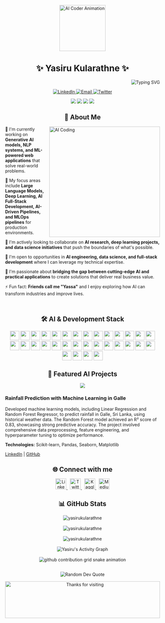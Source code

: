 <!-- GitHub Stats Section with Cards -->
<div align="center">
  <img src="https://raw.githubusercontent.com/gist/patevs/b007a0e98fb216438d4cbf559fac4166/raw/88f20c9d749d756be63f22b09f3c4ac570bc5101/programming.gif" width="150" alt="AI Coder Animation">
  
  <h1>✨ Yasiru Kularathne ✨</h1>
  
  <div align="right">
    <img src="https://readme-typing-svg.herokuapp.com?font=Montserrat&weight=600&size=24&duration=2000&pause=1000&color=38BDAE¢er=true&vCenter=true&random=false&width=600&height=60&lines=AI+%26+ML+Engineer;Full+Stack+Developer;Generative+AI+Researcher" alt="Typing SVG" />
  </div>
  
  
  <p align="center">
    <a href="https://linkedin.com/in/yasiru-kularathne-79a911213" target="_blank">
      <img src="https://img.shields.io/badge/LinkedIn-0077B5?style=for-the-badge&logo=linkedin&logoColor=white" alt="LinkedIn">
    </a>
    <a href="mailto:yasirukularathne@gmail.com">
      <img src="https://img.shields.io/badge/Email-D14836?style=for-the-badge&logo=gmail&logoColor=white" alt="Email">
    </a>
    <a href="https://twitter.com/yasirukularathne">
      <img src="https://img.shields.io/badge/Twitter-1DA1F2?style=for-the-badge&logo=twitter&logoColor=white" alt="Twitter">
    </a>
  </p>
  
  <div align="center">
    <img src="https://img.shields.io/badge/Deep%20Learning-FF6F00?style=for-the-badge&logo=tensorflow&logoColor=white">
    <img src="https://img.shields.io/badge/NLP-8A2BE2?style=for-the-badge&logo=huggingface&logoColor=white">
    <img src="https://img.shields.io/badge/Artificial%20Intelligence-44A2D2?style=for-the-badge&logo=ai&logoColor=white">
    <img src="https://img.shields.io/badge/MERN%20Stack-00C7B7?style=for-the-badge&logo=react&logoColor=white">
  </div>
</div>

<!-- About Me Section -->
<h2 align="center">🚀 About Me</h2>

<div align="left">
  <img align="right" alt="AI Coding" width="360" src="https://media.giphy.com/media/f7omQNmgiyjj5sffvZ/giphy.gif">

  <p>🔭 I'm currently working on <strong>Generative AI models, NLP systems, and ML-powered web applications</strong> that solve real-world problems.</p>
  
  <p>🌱 My focus areas include <strong>Large Language Models, Deep Learning, AI Full-Stack Development, AI-Driven Pipelines, and MLOps pipelines</strong> for production environments.</p>
  
  <p>👯 I'm actively looking to collaborate on <strong>AI research, deep learning projects, and data science initiatives</strong> that push the boundaries of what's possible.</p>
  
  <p>🤝 I'm open to opportunities in <strong>AI engineering, data science, and full-stack development</strong> where I can leverage my technical expertise.</p>
  
  <p>🧠 I'm passionate about <strong>bridging the gap between cutting-edge AI and practical applications</strong> to create solutions that deliver real business value.</p>
  
  <p>⚡ Fun fact: <strong>Friends call me "Yassa"</strong> and I enjoy exploring how AI can transform industries and improve lives.</p>
</div>

<br>

<!-- Tech Stack Section -->
<h2 align="center">🛠️ AI & Development Stack</h2>

<p align="center">
  <img src="https://img.shields.io/badge/Python-3776AB?style=for-the-badge&logo=python&logoColor=white" height="30"/>
  <img src="https://img.shields.io/badge/C-00599C?style=for-the-badge&logo=c&logoColor=white" height="30"/>
  <img src="https://img.shields.io/badge/C++-00599C?style=for-the-badge&logo=c%2B%2B&logoColor=white" height="30"/>
  <img src="https://img.shields.io/badge/JavaScript-323330?style=for-the-badge&logo=javascript&logoColor=F7DF1E" height="30"/>
  <img src="https://img.shields.io/badge/TypeScript-007ACC?style=for-the-badge&logo=typescript&logoColor=white" height="30"/>
  <img src="https://img.shields.io/badge/PyTorch-EE4C2C?style=for-the-badge&logo=pytorch&logoColor=white" height="30"/>
  <img src="https://img.shields.io/badge/TensorFlow-FF6F00?style=for-the-badge&logo=tensorflow&logoColor=white" height="30"/>
  <img src="https://img.shields.io/badge/scikit--learn-F7931E?style=for-the-badge&logo=scikit-learn&logoColor=white" height="30"/>
  <img src="https://img.shields.io/badge/Pandas-150458?style=for-the-badge&logo=pandas&logoColor=white" height="30"/>
  <img src="https://img.shields.io/badge/Seaborn-3776AB?style=for-the-badge&logo=python&logoColor=white" height="30"/>
  <img src="https://img.shields.io/badge/Matplotlib-11557C?style=for-the-badge&logo=python&logoColor=white" height="30"/>
  <img src="https://img.shields.io/badge/Hugging_Face-FFD21E?style=for-the-badge&logo=huggingface&logoColor=black" height="30"/>
  <img src="https://img.shields.io/badge/Weights_&_Biases-FFBE00?style=for-the-badge&logo=weightsandbiases&logoColor=black" height="30"/>
  <img src="https://img.shields.io/badge/Jupyter-F37626?style=for-the-badge&logo=jupyter&logoColor=white" height="30"/>
  <img src="https://img.shields.io/badge/React-20232A?style=for-the-badge&logo=react&logoColor=61DAFB" height="30"/>
  <img src="https://img.shields.io/badge/Next.js-000000?style=for-the-badge&logo=next.js&logoColor=white" height="30"/>
  <img src="https://img.shields.io/badge/Node.js-43853D?style=for-the-badge&logo=node.js&logoColor=white" height="30"/>
  <img src="https://img.shields.io/badge/Express.js-404D59?style=for-the-badge&logo=express&logoColor=white" height="30"/>
  <img src="https://img.shields.io/badge/FastAPI-009688?style=for-the-badge&logo=fastapi&logoColor=white" height="30"/>
  <img src="https://img.shields.io/badge/HTML-239120?style=for-the-badge&logo=html5&logoColor=white" height="30"/>
  <img src="https://img.shields.io/badge/TailwindCSS-38B2AC?style=for-the-badge&logo=tailwind-css&logoColor=white" height="30"/>
  <img src="https://img.shields.io/badge/Figma-F24E1E?style=for-the-badge&logo=figma&logoColor=white" height="30"/>
  <img src="https://img.shields.io/badge/Docker-2496ED?style=for-the-badge&logo=docker&logoColor=white" height="30"/>
  <img src="https://img.shields.io/badge/Jenkins-D24939?style=for-the-badge&logo=jenkins&logoColor=white" height="30"/>
  <img src="https://img.shields.io/badge/Ansible-EE0000?style=for-the-badge&logo=ansible&logoColor=white" height="30"/>
  <img src="https://img.shields.io/badge/Terraform-623CE4?style=for-the-badge&logo=terraform&logoColor=white" height="30"/>
  <img src="https://img.shields.io/badge/Kubernetes-326CE5?style=for-the-badge&logo=kubernetes&logoColor=white" height="30"/>
  <img src="https://img.shields.io/badge/AWS-232F3E?style=for-the-badge&logo=amazon-aws&logoColor=white" height="30"/>
  <img src="https://img.shields.io/badge/MongoDB-4EA94B?style=for-the-badge&logo=mongodb&logoColor=white" height="30"/>
  <img src="https://img.shields.io/badge/MySQL-4479A1?style=for-the-badge&logo=mysql&logoColor=white" height="30"/>
  <img src="https://img.shields.io/badge/PostgreSQL-316192?style=for-the-badge&logo=postgresql&logoColor=white" height="30"/>
  <img src="https://img.shields.io/badge/MLflow-0194E2?style=for-the-badge&logo=mlflow&logoColor=white" height="30"/>
</p>

<!-- ML/AI Projects Section -->
<h2 align="center">🧠 Featured AI Projects</h2>

<div align="center">
  <a href="https://github.com/yasirukularathne/log-classification">
    <img src="https://github-readme-stats.vercel.app/api/pin/?username=yasirukularathne&repo=log-classification&theme=tokyonight" />
  </a>

<div align="left">
  <h3>Rainfall Prediction with Machine Learning in Galle</h3>
  <p>Developed machine learning models, including Linear Regression and Random Forest Regressor, to predict rainfall in Galle, Sri Lanka, using historical weather data. The Random Forest model achieved an R² score of 0.83, showcasing strong predictive accuracy. The project involved comprehensive data preprocessing, feature engineering, and hyperparameter tuning to optimize performance.</p>
  <p><strong>Technologies:</strong> Scikit-learn, Pandas, Seaborn, Matplotlib</p>
  <p><a href="https://linkedin.com/in/yasiru-kularathne-79a911213">LinkedIn</a> | <a href="https://github.com/yasirukularathne/rainfall-prediction-galle">GitHub</a></p>
</div>

<!-- Connect Section -->
<h2 align="center">🌐 Connect with me</h2>

<p align="center">
  <a href="https://linkedin.com/in/yasiru-kularathne-79a911213" target="_blank">
    <img src="https://img.shields.io/badge/LinkedIn-0077B5?style=for-the-badge&logo=linkedin&logoColor=white" alt="LinkedIn" height="35"/>
  </a>
   
  <a href="https://twitter.com/yasirukularathne" target="_blank">
    <img src="https://img.shields.io/badge/Twitter-1DA1F2?style=for-the-badge&logo=twitter&logoColor=white" alt="Twitter" height="35"/>
  </a>
   
  <a href="https://kaggle.com/yasirukularathne" target="_blank">
    <img src="https://img.shields.io/badge/Kaggle-20BEFF?style=for-the-badge&logo=kaggle&logoColor=white" alt="Kaggle" height="35"/>
  </a>
   
  <a href="https://medium.com/@yasirukularathne" target="_blank">
    <img src="https://img.shields.io/badge/Medium-12100E?style=for-the-badge&logo=medium&logoColor=white" alt="Medium" height="35"/>
  </a>
</p>

<!-- GitHub Stats Section -->
<h2 align="center">📊 GitHub Stats</h2>

<div align="center">
  <img src="https://github-readme-stats.vercel.app/api?username=yasirukularathne&show_icons=true&theme=radical&hide_border=true&include_all_commits=true&count_private=true" alt="yasirukularathne" />
</div>

<br>

<div align="center">
  <img src="https://github-readme-streak-stats.herokuapp.com/?user=yasirukularathne&theme=radical&hide_border=true" alt="yasirukularathne" />
</div>

<br>

<div align="center">
  <img src="https://github-readme-stats.vercel.app/api/top-langs/?username=yasirukularathne&theme=radical&hide_border=true&include_all_commits=true&count_private=true&layout=compact" alt="yasirukularathne" />
</div>

<br>

<!-- Github Activity Graph -->
<div align="center">
  <img src="https://github-readme-activity-graph.vercel.app/graph?username=yasirukularathne&theme=tokyo-night" alt="Yasiru's Activity Graph" />
</div>

<br>

<!-- Snake Animation -->
<div align="center">
  <picture>
    <source media="(prefers-color-scheme: dark)" srcset="https://raw.githubusercontent.com/yasirukularathne/yasirukularathne/output/github-contribution-grid-snake-dark.svg">
    <source media="(prefers-color-scheme: light)" srcset="https://raw.githubusercontent.com/yasirukularathne/yasirukularathne/output/github-contribution-grid-snake.svg">
    <img alt="github contribution grid snake animation" src="https://raw.githubusercontent.com/yasirukularathne/yasirukularathne/output/github-contribution-grid-snake.svg">
  </picture>
</div>

<br>

<!-- Quote -->
<p align="center">
  <img src="https://quotes-github-readme.vercel.app/api?type=horizontal&theme=radical" alt="Random Dev Quote"/>
</p>

<!-- Footer -->
<div align="center">
  <img height="120" alt="Thanks for visiting" width="100%" src="https://raw.githubusercontent.com/BrunnerLivio/brunnerlivio/master/images/marquee.svg" />
</div>

